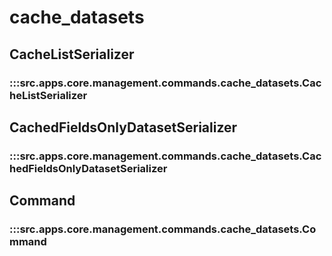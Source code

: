 # cache_datasets

## CacheListSerializer

### :::src.apps.core.management.commands.cache_datasets.CacheListSerializer

## CachedFieldsOnlyDatasetSerializer

### :::src.apps.core.management.commands.cache_datasets.CachedFieldsOnlyDatasetSerializer

## Command

### :::src.apps.core.management.commands.cache_datasets.Command

